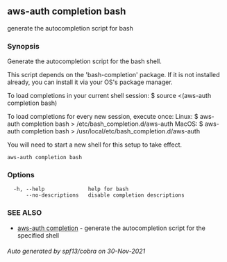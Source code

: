 ## aws-auth completion bash

generate the autocompletion script for bash

### Synopsis


Generate the autocompletion script for the bash shell.

This script depends on the 'bash-completion' package.
If it is not installed already, you can install it via your OS's package manager.

To load completions in your current shell session:
$ source <(aws-auth completion bash)

To load completions for every new session, execute once:
Linux:
  $ aws-auth completion bash > /etc/bash_completion.d/aws-auth
MacOS:
  $ aws-auth completion bash > /usr/local/etc/bash_completion.d/aws-auth

You will need to start a new shell for this setup to take effect.
  

```
aws-auth completion bash
```

### Options

```
  -h, --help              help for bash
      --no-descriptions   disable completion descriptions
```

### SEE ALSO

* [aws-auth completion](aws-auth_completion.md)	 - generate the autocompletion script for the specified shell

###### Auto generated by spf13/cobra on 30-Nov-2021
